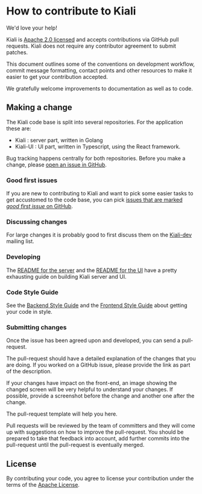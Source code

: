 # How to contribute to Kiali

We'd love your help!

Kiali is [Apache 2.0 licensed](LICENSE) and accepts contributions via GitHub
pull requests. 
Kiali does not require any contributor agreement to submit patches.

This document outlines some of the conventions on development
workflow, commit message formatting, contact points and other resources to make
it easier to get your contribution accepted.

We gratefully welcome improvements to documentation as well as to code.



## Making a change

The Kiali code base is split into several repositories. For the application these
are:

* Kiali : server part, written in Golang
* Kiali-UI : UI part, written in Typescript, using the React framework.

Bug tracking happens centrally for both repositories.
Before you make a change, please [open an issue in GitHub](https://github.com/kiali/kiali/issues/new/choose). 

### Good first issues

If you are new to contributing to Kiali and want to pick some easier tasks to 
get accustomed to the code base, you can pick [issues that are marked _good first issue_
on GitHub](https://github.com/kiali/kiali/labels/good%20first%20issue).

### Discussing changes

For large changes it is probably good to first discuss them on the [Kiali-dev](https://groups.google.com/forum/#!forum/kiali-dev) mailing list.

### Developing

The [README for the server](README#building) and the [README for the UI](https://github.com/kiali/kiali-ui#developing) have a pretty exhausting guide on building Kiali server and UI. 

### Code Style Guide

See the [Backend Style Guide](./STYLE_GUIDE.adoc) and the [Frontend Style Guide](https://github.com/kiali/kiali-ui/blob/master/STYLE_GUIDE.adoc) about getting your code in style.


### Submitting changes

Once the issue has been agreed upon and developed, you can send a pull-request. 

The pull-request should have a detailed explanation of the changes that you are doing.
If you worked on a GitHub issue, please provide the link as part of the description.

If your changes have impact on the front-end, an image showing the changed screen will be
very helpful to understand your changes. If possible, provide a screenshot before the change
and another one after the change. 

The pull-request template will help you here.

Pull requests will be reviewed by the team of committers and they will come up with 
suggestions on how to improve the pull-request. You should be prepared to take that
feedback into account, add further commits into the pull-request until the pull-request
is eventually merged.

## License

By contributing your code, you agree to license your contribution under the terms
of the [Apache License](LICENSE).
